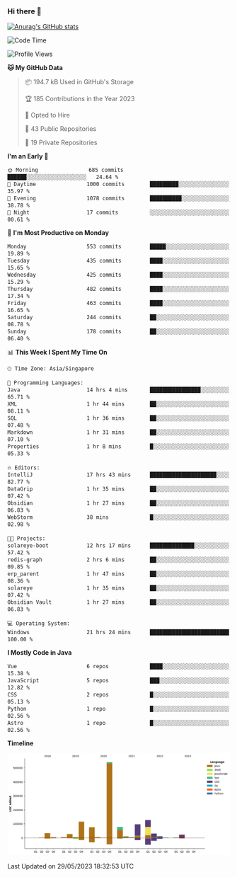 ### Hi there 👋

[![Anurag's GitHub stats](https://github-readme-stats.vercel.app/api?username=xiumu2017&show_icons=true&theme=radical)](https://github.com/anuraghazra/github-readme-stats)

<!--
**xiumu2017/xiumu2017** is a ✨ _special_ ✨ repository because its `README.md` (this file) appears on your GitHub profile.

Here are some ideas to get you started:

- 🔭 I’m currently working on ...
- 🌱 I’m currently learning ...
- 👯 I’m looking to collaborate on ...
- 🤔 I’m looking for help with ...
- 💬 Ask me about ...
- 📫 How to reach me: ...
- 😄 Pronouns: ...
- ⚡ Fun fact: ...
-->

<!--START_SECTION:waka-->
![Code Time](http://img.shields.io/badge/Code%20Time-1%2C421%20hrs%2038%20mins-blue)

![Profile Views](http://img.shields.io/badge/Profile%20Views-0-blue)

**🐱 My GitHub Data** 

> 📦 194.7 kB Used in GitHub's Storage 
 > 
> 🏆 185 Contributions in the Year 2023
 > 
> 💼 Opted to Hire
 > 
> 📜 43 Public Repositories 
 > 
> 🔑 19 Private Repositories 
 > 
**I'm an Early 🐤** 

```text
🌞 Morning                685 commits         ██████░░░░░░░░░░░░░░░░░░░   24.64 % 
🌆 Daytime                1000 commits        █████████░░░░░░░░░░░░░░░░   35.97 % 
🌃 Evening                1078 commits        ██████████░░░░░░░░░░░░░░░   38.78 % 
🌙 Night                  17 commits          ░░░░░░░░░░░░░░░░░░░░░░░░░   00.61 % 
```
📅 **I'm Most Productive on Monday** 

```text
Monday                   553 commits         █████░░░░░░░░░░░░░░░░░░░░   19.89 % 
Tuesday                  435 commits         ████░░░░░░░░░░░░░░░░░░░░░   15.65 % 
Wednesday                425 commits         ████░░░░░░░░░░░░░░░░░░░░░   15.29 % 
Thursday                 482 commits         ████░░░░░░░░░░░░░░░░░░░░░   17.34 % 
Friday                   463 commits         ████░░░░░░░░░░░░░░░░░░░░░   16.65 % 
Saturday                 244 commits         ██░░░░░░░░░░░░░░░░░░░░░░░   08.78 % 
Sunday                   178 commits         ██░░░░░░░░░░░░░░░░░░░░░░░   06.40 % 
```


📊 **This Week I Spent My Time On** 

```text
🕑︎ Time Zone: Asia/Singapore

💬 Programming Languages: 
Java                     14 hrs 4 mins       ████████████████░░░░░░░░░   65.71 % 
XML                      1 hr 44 mins        ██░░░░░░░░░░░░░░░░░░░░░░░   08.11 % 
SQL                      1 hr 36 mins        ██░░░░░░░░░░░░░░░░░░░░░░░   07.48 % 
Markdown                 1 hr 31 mins        ██░░░░░░░░░░░░░░░░░░░░░░░   07.10 % 
Properties               1 hr 8 mins         █░░░░░░░░░░░░░░░░░░░░░░░░   05.33 % 

🔥 Editors: 
IntelliJ                 17 hrs 43 mins      █████████████████████░░░░   82.77 % 
DataGrip                 1 hr 35 mins        ██░░░░░░░░░░░░░░░░░░░░░░░   07.42 % 
Obsidian                 1 hr 27 mins        ██░░░░░░░░░░░░░░░░░░░░░░░   06.83 % 
WebStorm                 38 mins             █░░░░░░░░░░░░░░░░░░░░░░░░   02.98 % 

🐱‍💻 Projects: 
solareye-boot            12 hrs 17 mins      ██████████████░░░░░░░░░░░   57.42 % 
redis-graph              2 hrs 6 mins        ██░░░░░░░░░░░░░░░░░░░░░░░   09.85 % 
erp_parent               1 hr 47 mins        ██░░░░░░░░░░░░░░░░░░░░░░░   08.36 % 
solareye                 1 hr 35 mins        ██░░░░░░░░░░░░░░░░░░░░░░░   07.42 % 
Obsidian Vault           1 hr 27 mins        ██░░░░░░░░░░░░░░░░░░░░░░░   06.83 % 

💻 Operating System: 
Windows                  21 hrs 24 mins      █████████████████████████   100.00 % 
```

**I Mostly Code in Java** 

```text
Vue                      6 repos             ████░░░░░░░░░░░░░░░░░░░░░   15.38 % 
JavaScript               5 repos             ███░░░░░░░░░░░░░░░░░░░░░░   12.82 % 
CSS                      2 repos             █░░░░░░░░░░░░░░░░░░░░░░░░   05.13 % 
Python                   1 repo              █░░░░░░░░░░░░░░░░░░░░░░░░   02.56 % 
Astro                    1 repo              █░░░░░░░░░░░░░░░░░░░░░░░░   02.56 % 
```



**Timeline**

![Lines of Code chart](https://raw.githubusercontent.com/xiumu2017/xiumu2017/main/assets/bar_graph.png)


 Last Updated on 29/05/2023 18:32:53 UTC
<!--END_SECTION:waka-->
